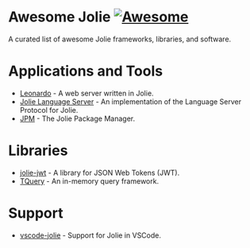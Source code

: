 # Awesome Jolie [![Awesome](https://awesome.re/badge.svg)](https://awesome.re)

A curated list of awesome Jolie frameworks, libraries, and software.

# Applications and Tools

- [Leonardo](https://www.npmjs.com/package/@jolie/leonardo) - A web server written in Jolie.
- [Jolie Language Server](https://www.npmjs.com/package/@jolie/languageserver) - An implementation of the Language Server Protocol for Jolie.
- [JPM](https://www.npmjs.com/package/@jolie/jpm) - The Jolie Package Manager.

# Libraries

- [jolie-jwt](https://www.npmjs.com/package/@jolie/jwt) - A library for JSON Web Tokens (JWT).
- [TQuery](https://www.npmjs.com/package/@jolie/tquery) - An in-memory query framework.

# Support

- [vscode-jolie](https://github.com/jolie/vscode-jolie) - Support for Jolie in VSCode.
